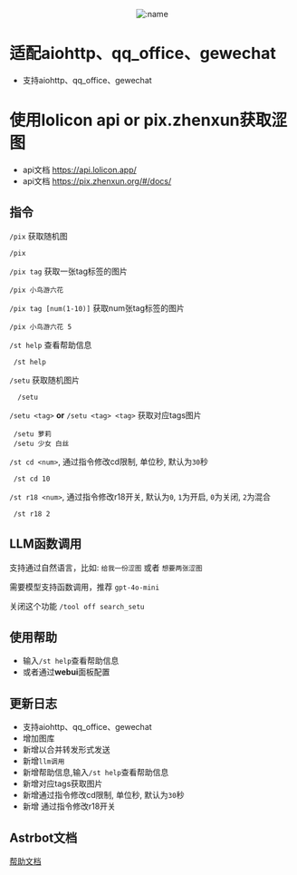 </div>

<div align="center">

![:name](https://count.getloli.com/@img_lolicon?name=img_lolicon&theme=booru-jaypee&padding=7&offset=-5&align=top&scale=1&pixelated=1&darkmode=auto)

</div>

# 适配aiohttp、qq_office、gewechat
- 支持aiohttp、qq_office、gewechat

# 使用lolicon api or pix.zhenxun获取涩图

- api文档 <https://api.lolicon.app/>
- api文档 <https://pix.zhenxun.org/#/docs/>

## 指令
 `/pix` 获取随机图
 ```
 /pix
 ```
 `/pix tag` 获取一张tag标签的图片
 ```
 /pix 小鸟游六花
 ```
 `/pix tag [num(1-10)]` 获取num张tag标签的图片
 ```
 /pix 小鸟游六花 5
 ```
 `/st help` 查看帮助信息
 ```
  /st help
  ```
 `/setu` 获取随机图片
```
  /setu
```
 `/setu <tag>`  **or** `/setu <tag> <tag>` 获取对应tags图片
 ```
  /setu 萝莉
  /setu 少女 白丝
```
 `/st cd <num>`, 通过指令修改cd限制, 单位秒, 默认为`30`秒
 ```
  /st cd 10
```
 `/st r18 <num>`, 通过指令修改r18开关, 默认为`0`,  `1`为开启, `0`为关闭, `2`为混合
 ```
  /st r18 2
```

## LLM函数调用

  支持通过自然语言，比如: `给我一份涩图` 或者 `想要两张涩图`

  需要模型支持函数调用，推荐 `gpt-4o-mini`

  关闭这个功能 `/tool off search_setu`

## 使用帮助

- 输入`/st help`查看帮助信息
- 或者通过**webui**面板配置

## 更新日志
  - 支持aiohttp、qq_office、gewechat
  - 增加图库
  - 新增以合并转发形式发送
  - 新增`llm调用`
  - 新增帮助信息,输入`/st help`查看帮助信息
  - 新增对应tags获取图片
  - 新增通过指令修改cd限制, 单位秒, 默认为`30`秒
  - 新增 通过指令修改r18开关
  
## Astrbot文档

[帮助文档](https://astrbot.soulter.top/center/docs/%E5%BC%80%E5%8F%91/%E6%8F%92%E4%BB%B6%E5%BC%80%E5%8F%91/)
